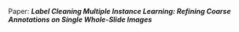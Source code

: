 Paper: ***Label Cleaning Multiple Instance Learning:
Refining Coarse Annotations on Single Whole-Slide
Images***